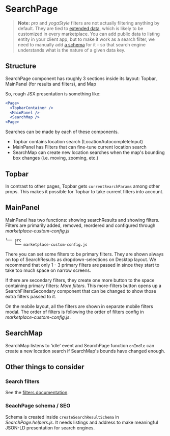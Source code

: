 # SearchPage

> **Note:** _pro_ and _yogaStyle_ filters are not actually filtering anything by default.
> They are tied to [extended data](https://www.sharetribe.com/docs/references/extended-data/), which
> is likely to be customized in every marketplace. You can add public data to listing entity in your
> client app, but to make it work as a search filter, we need to manually add
> [a schema](https://www.sharetribe.com/docs/references/extended-data/#data-schema) for it - so that
> search engine understands what is the nature of a given data key.

## Structure

SearchPage component has roughly 3 sections inside its layout: Topbar, MainPanel (for results and
filters), and Map

So, rough JSX presentation is something like:

```jsx
<Page>
  <TopbarContainer />
  <MainPanel />
  <SearchMap />
<Page>
```

Searches can be made by each of these components.

- Topbar contains location search (LocationAutocompleteInput)
- MainPanel has Filters that can fine-tune current location search
- SearchMap can create new location searches when the map's bounding box changes (i.e. moving,
  zooming, etc.)

## Topbar

In contrast to other pages, Topbar gets `currentSearchParams` among other props. This makes it
possible for Topbar to take current filters into account.

## MainPanel

MainPanel has two functions: showing searchResults and showing filters. Filters are primarily added,
removed, reordered and configured through _marketplace-custom-config.js_

```shell
└── src
    └── marketplace-custom-config.js
```

There you can set some filters to be primary filters. They are shown always on top of SearchResults
as dropdown-selections on Desktop layout. We recommend that only 1 - 3 primary filters are passed in
since they start to take too much space on narrow screens.

If there are secondary filters, they create one more button to the space containing primary filters:
_More filters_. This more-filters button opens up a SearchFiltersSecondary component that can be
changed to show those extra filters passed to it.

On the mobile layout, all the filters are shown in separate mobile filters modal. The order of
filters is following the order of filters config in _marketplace-custom-config.js_.

## SearchMap

SearchMap listens to 'idle' event and SearchPage function `onIndle` can create a new location search
if SearchMap's bounds have changed enough.

## Other things to consider

### Search filters

See the
[filters documentation](https://www.sharetribe.com/docs/cookbook-search/change-search-filters-in-ftw/).

### SeachPage schema / SEO

Schema is created inside `createSearchResultSchema` in _SearchPage.helpers.js_. It needs listings
and address to make meaningful JSON-LD presentation for search engines.
